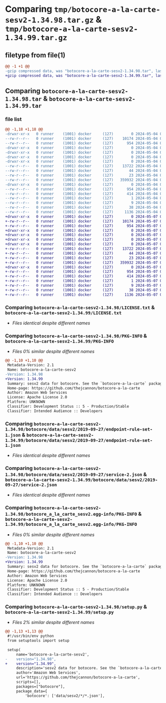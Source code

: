 # Comparing `tmp/botocore-a-la-carte-sesv2-1.34.98.tar.gz` & `tmp/botocore-a-la-carte-sesv2-1.34.99.tar.gz`

## filetype from file(1)

```diff
@@ -1 +1 @@
-gzip compressed data, was "botocore-a-la-carte-sesv2-1.34.98.tar", last modified: Sat May  4 01:01:46 2024, max compression
+gzip compressed data, was "botocore-a-la-carte-sesv2-1.34.99.tar", last modified: Tue May  7 01:02:48 2024, max compression
```

## Comparing `botocore-a-la-carte-sesv2-1.34.98.tar` & `botocore-a-la-carte-sesv2-1.34.99.tar`

### file list

```diff
@@ -1,18 +1,18 @@
-drwxr-xr-x   0 runner    (1001) docker     (127)        0 2024-05-04 01:01:46.514313 botocore-a-la-carte-sesv2-1.34.98/
--rw-r--r--   0 runner    (1001) docker     (127)    10174 2024-05-04 01:01:46.000000 botocore-a-la-carte-sesv2-1.34.98/LICENSE.txt
--rw-r--r--   0 runner    (1001) docker     (127)      954 2024-05-04 01:01:46.514313 botocore-a-la-carte-sesv2-1.34.98/PKG-INFO
-drwxr-xr-x   0 runner    (1001) docker     (127)        0 2024-05-04 01:01:46.514313 botocore-a-la-carte-sesv2-1.34.98/botocore/
-drwxr-xr-x   0 runner    (1001) docker     (127)        0 2024-05-04 01:01:46.514313 botocore-a-la-carte-sesv2-1.34.98/botocore/data/
-drwxr-xr-x   0 runner    (1001) docker     (127)        0 2024-05-04 01:01:46.514313 botocore-a-la-carte-sesv2-1.34.98/botocore/data/sesv2/
-drwxr-xr-x   0 runner    (1001) docker     (127)        0 2024-05-04 01:01:46.514313 botocore-a-la-carte-sesv2-1.34.98/botocore/data/sesv2/2019-09-27/
--rw-r--r--   0 runner    (1001) docker     (127)    13722 2024-05-04 01:01:11.000000 botocore-a-la-carte-sesv2-1.34.98/botocore/data/sesv2/2019-09-27/endpoint-rule-set-1.json
--rw-r--r--   0 runner    (1001) docker     (127)       44 2024-05-04 01:01:11.000000 botocore-a-la-carte-sesv2-1.34.98/botocore/data/sesv2/2019-09-27/examples-1.json
--rw-r--r--   0 runner    (1001) docker     (127)       23 2024-05-04 01:01:11.000000 botocore-a-la-carte-sesv2-1.34.98/botocore/data/sesv2/2019-09-27/paginators-1.json
--rw-r--r--   0 runner    (1001) docker     (127)   359932 2024-05-04 01:01:11.000000 botocore-a-la-carte-sesv2-1.34.98/botocore/data/sesv2/2019-09-27/service-2.json
-drwxr-xr-x   0 runner    (1001) docker     (127)        0 2024-05-04 01:01:46.514313 botocore-a-la-carte-sesv2-1.34.98/botocore_a_la_carte_sesv2.egg-info/
--rw-r--r--   0 runner    (1001) docker     (127)      954 2024-05-04 01:01:46.000000 botocore-a-la-carte-sesv2-1.34.98/botocore_a_la_carte_sesv2.egg-info/PKG-INFO
--rw-r--r--   0 runner    (1001) docker     (127)      414 2024-05-04 01:01:46.000000 botocore-a-la-carte-sesv2-1.34.98/botocore_a_la_carte_sesv2.egg-info/SOURCES.txt
--rw-r--r--   0 runner    (1001) docker     (127)        1 2024-05-04 01:01:46.000000 botocore-a-la-carte-sesv2-1.34.98/botocore_a_la_carte_sesv2.egg-info/dependency_links.txt
--rw-r--r--   0 runner    (1001) docker     (127)        9 2024-05-04 01:01:46.000000 botocore-a-la-carte-sesv2-1.34.98/botocore_a_la_carte_sesv2.egg-info/top_level.txt
--rw-r--r--   0 runner    (1001) docker     (127)       38 2024-05-04 01:01:46.514313 botocore-a-la-carte-sesv2-1.34.98/setup.cfg
--rw-r--r--   0 runner    (1001) docker     (127)     1136 2024-05-04 01:01:46.000000 botocore-a-la-carte-sesv2-1.34.98/setup.py
+drwxr-xr-x   0 runner    (1001) docker     (127)        0 2024-05-07 01:02:48.948087 botocore-a-la-carte-sesv2-1.34.99/
+-rw-r--r--   0 runner    (1001) docker     (127)    10174 2024-05-07 01:02:48.000000 botocore-a-la-carte-sesv2-1.34.99/LICENSE.txt
+-rw-r--r--   0 runner    (1001) docker     (127)      954 2024-05-07 01:02:48.948087 botocore-a-la-carte-sesv2-1.34.99/PKG-INFO
+drwxr-xr-x   0 runner    (1001) docker     (127)        0 2024-05-07 01:02:48.944087 botocore-a-la-carte-sesv2-1.34.99/botocore/
+drwxr-xr-x   0 runner    (1001) docker     (127)        0 2024-05-07 01:02:48.944087 botocore-a-la-carte-sesv2-1.34.99/botocore/data/
+drwxr-xr-x   0 runner    (1001) docker     (127)        0 2024-05-07 01:02:48.944087 botocore-a-la-carte-sesv2-1.34.99/botocore/data/sesv2/
+drwxr-xr-x   0 runner    (1001) docker     (127)        0 2024-05-07 01:02:48.944087 botocore-a-la-carte-sesv2-1.34.99/botocore/data/sesv2/2019-09-27/
+-rw-r--r--   0 runner    (1001) docker     (127)    13722 2024-05-07 01:02:11.000000 botocore-a-la-carte-sesv2-1.34.99/botocore/data/sesv2/2019-09-27/endpoint-rule-set-1.json
+-rw-r--r--   0 runner    (1001) docker     (127)       44 2024-05-07 01:02:11.000000 botocore-a-la-carte-sesv2-1.34.99/botocore/data/sesv2/2019-09-27/examples-1.json
+-rw-r--r--   0 runner    (1001) docker     (127)       23 2024-05-07 01:02:11.000000 botocore-a-la-carte-sesv2-1.34.99/botocore/data/sesv2/2019-09-27/paginators-1.json
+-rw-r--r--   0 runner    (1001) docker     (127)   359932 2024-05-07 01:02:11.000000 botocore-a-la-carte-sesv2-1.34.99/botocore/data/sesv2/2019-09-27/service-2.json
+drwxr-xr-x   0 runner    (1001) docker     (127)        0 2024-05-07 01:02:48.948087 botocore-a-la-carte-sesv2-1.34.99/botocore_a_la_carte_sesv2.egg-info/
+-rw-r--r--   0 runner    (1001) docker     (127)      954 2024-05-07 01:02:48.000000 botocore-a-la-carte-sesv2-1.34.99/botocore_a_la_carte_sesv2.egg-info/PKG-INFO
+-rw-r--r--   0 runner    (1001) docker     (127)      414 2024-05-07 01:02:48.000000 botocore-a-la-carte-sesv2-1.34.99/botocore_a_la_carte_sesv2.egg-info/SOURCES.txt
+-rw-r--r--   0 runner    (1001) docker     (127)        1 2024-05-07 01:02:48.000000 botocore-a-la-carte-sesv2-1.34.99/botocore_a_la_carte_sesv2.egg-info/dependency_links.txt
+-rw-r--r--   0 runner    (1001) docker     (127)        9 2024-05-07 01:02:48.000000 botocore-a-la-carte-sesv2-1.34.99/botocore_a_la_carte_sesv2.egg-info/top_level.txt
+-rw-r--r--   0 runner    (1001) docker     (127)       38 2024-05-07 01:02:48.948087 botocore-a-la-carte-sesv2-1.34.99/setup.cfg
+-rw-r--r--   0 runner    (1001) docker     (127)     1136 2024-05-07 01:02:48.000000 botocore-a-la-carte-sesv2-1.34.99/setup.py
```

### Comparing `botocore-a-la-carte-sesv2-1.34.98/LICENSE.txt` & `botocore-a-la-carte-sesv2-1.34.99/LICENSE.txt`

 * *Files identical despite different names*

### Comparing `botocore-a-la-carte-sesv2-1.34.98/PKG-INFO` & `botocore-a-la-carte-sesv2-1.34.99/PKG-INFO`

 * *Files 0% similar despite different names*

```diff
@@ -1,10 +1,10 @@
 Metadata-Version: 2.1
 Name: botocore-a-la-carte-sesv2
-Version: 1.34.98
+Version: 1.34.99
 Summary: sesv2 data for botocore. See the `botocore-a-la-carte` package for more info.
 Home-page: https://github.com/thejcannon/botocore-a-la-carte
 Author: Amazon Web Services
 License: Apache License 2.0
 Platform: UNKNOWN
 Classifier: Development Status :: 5 - Production/Stable
 Classifier: Intended Audience :: Developers
```

### Comparing `botocore-a-la-carte-sesv2-1.34.98/botocore/data/sesv2/2019-09-27/endpoint-rule-set-1.json` & `botocore-a-la-carte-sesv2-1.34.99/botocore/data/sesv2/2019-09-27/endpoint-rule-set-1.json`

 * *Files identical despite different names*

### Comparing `botocore-a-la-carte-sesv2-1.34.98/botocore/data/sesv2/2019-09-27/service-2.json` & `botocore-a-la-carte-sesv2-1.34.99/botocore/data/sesv2/2019-09-27/service-2.json`

 * *Files identical despite different names*

### Comparing `botocore-a-la-carte-sesv2-1.34.98/botocore_a_la_carte_sesv2.egg-info/PKG-INFO` & `botocore-a-la-carte-sesv2-1.34.99/botocore_a_la_carte_sesv2.egg-info/PKG-INFO`

 * *Files 0% similar despite different names*

```diff
@@ -1,10 +1,10 @@
 Metadata-Version: 2.1
 Name: botocore-a-la-carte-sesv2
-Version: 1.34.98
+Version: 1.34.99
 Summary: sesv2 data for botocore. See the `botocore-a-la-carte` package for more info.
 Home-page: https://github.com/thejcannon/botocore-a-la-carte
 Author: Amazon Web Services
 License: Apache License 2.0
 Platform: UNKNOWN
 Classifier: Development Status :: 5 - Production/Stable
 Classifier: Intended Audience :: Developers
```

### Comparing `botocore-a-la-carte-sesv2-1.34.98/setup.py` & `botocore-a-la-carte-sesv2-1.34.99/setup.py`

 * *Files 2% similar despite different names*

```diff
@@ -1,13 +1,13 @@
 #!/usr/bin/env python
 from setuptools import setup
 
 setup(
     name='botocore-a-la-carte-sesv2',
-    version="1.34.98",
+    version="1.34.99",
     description='sesv2 data for botocore. See the `botocore-a-la-carte` package for more info.',
     author='Amazon Web Services',
     url='https://github.com/thejcannon/botocore-a-la-carte',
     scripts=[],
     packages=["botocore"],
     package_data={
         'botocore': ['data/sesv2/*/*.json'],
```

